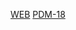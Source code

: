 [WEB](https://teatroasuncioncuestablanca.github.io/)
[PDM-18](https://teatroasuncioncuestablanca.github.io/PDM_MMMIA_18)
